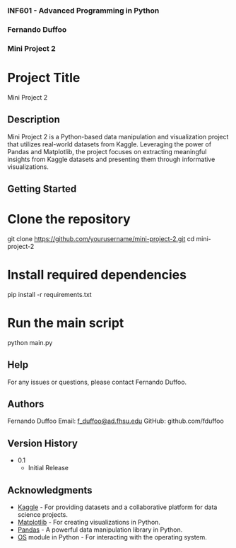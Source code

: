 ### INF601 - Advanced Programming in Python
### Fernando Duffoo
### Mini Project 2


# Project Title

Mini Project 2

## Description

Mini Project 2 is a Python-based data manipulation and visualization project that utilizes real-world datasets from Kaggle. Leveraging the power of Pandas and Matplotlib, the project focuses on extracting meaningful insights from Kaggle datasets and presenting them through informative visualizations.

## Getting Started

# Clone the repository
git clone https://github.com/yourusername/mini-project-2.git
cd mini-project-2

# Install required dependencies
pip install -r requirements.txt

# Run the main script
python main.py

## Help

For any issues or questions, please contact Fernando Duffoo.

## Authors

Fernando Duffoo
Email: f_duffoo@ad.fhsu.edu
GitHub: github.com/fduffoo

## Version History

* 0.1
    * Initial Release

## Acknowledgments

* [Kaggle](https://www.kaggle.com/) - For providing datasets and a collaborative platform for data science projects.
* [Matplotlib](https://matplotlib.org/) - For creating visualizations in Python.
* [Pandas](https://pandas.pydata.org/) - A powerful data manipulation library in Python.
* [OS](https://docs.python.org/3/library/os.html) module in Python - For interacting with the operating system.